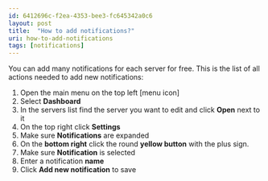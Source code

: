 ```yaml
---
id: 6412696c-f2ea-4353-bee3-fc645342a0c6
layout: post
title:  "How to add notifications?"
uri: how-to-add-notifications
tags: [notifications]
---
```


You can add many notifications for each server for free. This is the list of all actions needed to add new notifications:

<!-- more -->

1.  Open the main menu on the top left \[menu icon\]
2.  Select **Dashboard**
3.  In the servers list find the server you want to edit and click **Open** next to it
4.  On the top right click **Settings**
5.  Make sure **Notifications** are expanded
6.  On the **bottom right** click the round **yellow button** with the plus sign.
7.  Make sure **Notification** is selected
8.  Enter a notification **name**
9.  Click **Add new notification** to save